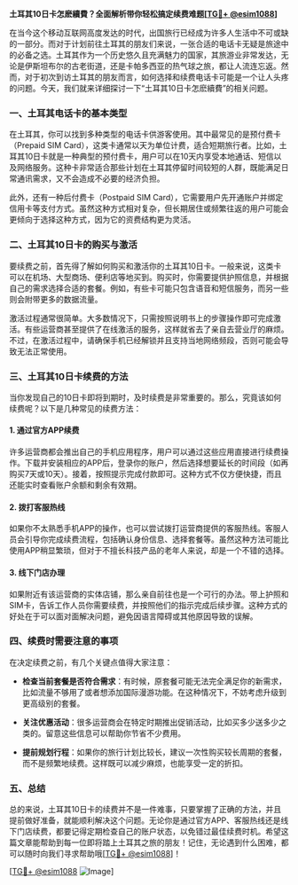 **土耳其10日卡怎麽續費？全面解析带你轻松搞定续费难题[[TG💪+ @esim1088](https://t.me/s/esim1088)]**

在当今这个移动互联网高度发达的时代，出国旅行已经成为许多人生活中不可或缺的一部分。而对于计划前往土耳其的朋友们来说，一张合适的电话卡无疑是旅途中的必备之选。土耳其作为一个历史悠久且充满魅力的国家，其旅游业非常发达，无论是伊斯坦布尔的古老街道，还是卡帕多西亚的热气球之旅，都让人流连忘返。然而，对于初次到访土耳其的朋友而言，如何选择和续费电话卡可能是一个让人头疼的问题。今天，我们就来详细探讨一下“土耳其10日卡怎麽續費”的相关问题。

### 一、土耳其电话卡的基本类型

在土耳其，你可以找到多种类型的电话卡供游客使用。其中最常见的是预付费卡（Prepaid SIM Card），这类卡通常以天为单位计费，适合短期旅行者。比如，土耳其10日卡就是一种典型的预付费卡，用户可以在10天内享受本地通话、短信以及网络服务。这种卡非常适合那些计划在土耳其停留时间较短的人群，既能满足日常通讯需求，又不会造成不必要的经济负担。

此外，还有一种后付费卡（Postpaid SIM Card），它需要用户先开通账户并绑定信用卡等支付方式。虽然这种方式相对复杂，但长期居住或频繁往返的用户可能会更倾向于选择这种方式，因为它的资费结构更为灵活。

### 二、土耳其10日卡的购买与激活

要续费之前，首先得了解如何购买和激活你的土耳其10日卡。一般来说，这类卡可以在机场、大型商场、便利店等地买到。购买时，你需要提供护照信息，并根据自己的需求选择合适的套餐。例如，有些卡可能只包含语音和短信服务，而另一些则会附带更多的数据流量。

激活过程通常很简单。大多数情况下，只需按照说明书上的步骤操作即可完成激活。有些运营商甚至提供了在线激活的服务，这样就省去了亲自去营业厅的麻烦。不过，在激活过程中，请确保手机已经解锁并且支持当地网络频段，否则可能会导致无法正常使用。

### 三、土耳其10日卡续费的方法

当你发现自己的10日卡即将到期时，及时续费是非常重要的。那么，究竟该如何续费呢？以下是几种常见的续费方法：

#### 1. **通过官方APP续费**
许多运营商都会推出自己的手机应用程序，用户可以通过这些应用直接进行续费操作。下载并安装相应的APP后，登录你的账户，然后选择想要延长的时间段（如再购买7天或10天）。接着，按照提示完成付款即可。这种方式不仅方便快捷，而且还能实时查看账户余额和剩余有效期。

#### 2. **拨打客服热线**
如果你不太熟悉手机APP的操作，也可以尝试拨打运营商提供的客服热线。客服人员会引导你完成续费流程，包括确认身份信息、选择套餐等。虽然这种方法可能比使用APP稍显繁琐，但对于不擅长科技产品的老年人来说，却是一个不错的选择。

#### 3. **线下门店办理**
如果附近有该运营商的实体店铺，那么亲自前往也是一个可行的办法。带上护照和SIM卡，告诉工作人员你需要续费，并按照他们的指示完成后续步骤。这种方式的好处在于可以面对面解决问题，避免因语言障碍或其他原因导致的误解。

### 四、续费时需要注意的事项

在决定续费之前，有几个关键点值得大家注意：

- **检查当前套餐是否符合需求**：有时候，原套餐可能无法完全满足你的新需求，比如流量不够用了或者想添加国际漫游功能。在这种情况下，不妨考虑升级到更高级别的套餐。
  
- **关注优惠活动**：很多运营商会在特定时期推出促销活动，比如买多少送多少之类的。留意这些信息可以帮助你节省不少费用。

- **提前规划行程**：如果你的旅行计划比较长，建议一次性购买较长周期的套餐，而不是频繁地续费。这样既可以减少麻烦，也能享受一定的折扣。

### 五、总结

总的来说，土耳其10日卡的续费并不是一件难事，只要掌握了正确的方法，并且提前做好准备，就能顺利解决这个问题。无论你是通过官方APP、客服热线还是线下门店续费，都要记得定期检查自己的账户状态，以免错过最佳续费时机。希望这篇文章能帮助到每一位即将踏上土耳其之旅的朋友！记住，无论遇到什么困难，都可以随时向我们寻求帮助哦[[TG💪+ @esim1088](https://t.me/s/esim1088)]！

[[TG💪+ @esim1088](https://t.me/s/esim1088) ![Image](https://i.postimg.cc/4NQfJmqS/Snipaste-2025-05-13-00-14-12.png)]